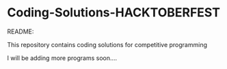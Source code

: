 # Coding-Solutions-HACKTOBERFEST
README:

This repository contains coding solutions for competitive programming

I will be adding more programs soon....
